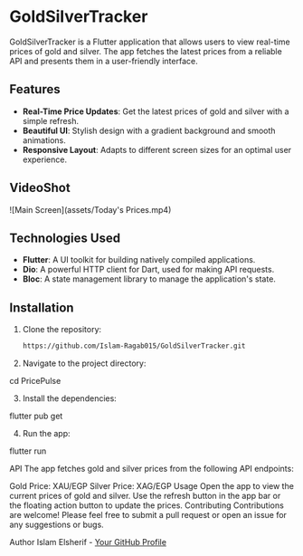 # GoldSilverTracker 

GoldSilverTracker is a Flutter application that allows users to view real-time prices of gold and silver. The app fetches the latest prices from a reliable API and presents them in a user-friendly interface. 

## Features

- **Real-Time Price Updates**: Get the latest prices of gold and silver with a simple refresh.
- **Beautiful UI**: Stylish design with a gradient background and smooth animations.
- **Responsive Layout**: Adapts to different screen sizes for an optimal user experience.

## VideoShot

![Main Screen](assets/Today's Prices.mp4)  <!-- Update with an actual screenshot of your app -->

## Technologies Used

- **Flutter**: A UI toolkit for building natively compiled applications.
- **Dio**: A powerful HTTP client for Dart, used for making API requests.
- **Bloc**: A state management library to manage the application's state.

## Installation

1. Clone the repository:

   ```bash
   https://github.com/Islam-Ragab015/GoldSilverTracker.git

2. Navigate to the project directory:

  cd PricePulse
  
3. Install the dependencies:

  flutter pub get

4. Run the app:

  flutter run

API
The app fetches gold and silver prices from the following API endpoints:

Gold Price: XAU/EGP
Silver Price: XAG/EGP
Usage
Open the app to view the current prices of gold and silver.
Use the refresh button in the app bar or the floating action button to update the prices.
Contributing
Contributions are welcome! Please feel free to submit a pull request or open an issue for any suggestions or bugs.

Author
Islam Elsherif - [Your GitHub Profile](https://github.com/Islam-Ragab015)
